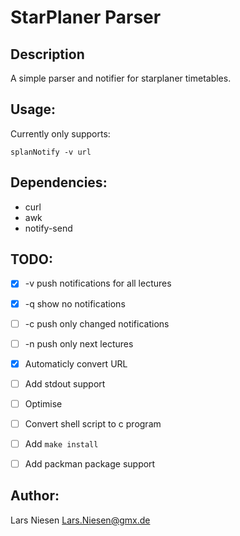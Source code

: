 StarPlaner Parser
=================


Description
-----------

A simple parser and notifier for starplaner timetables.


Usage:
------

Currently only supports:

```
splanNotify -v url
```

Dependencies:
-------------

 - curl
 - awk
 - notify-send


TODO:
-----

 - [X] -v push notifications for all lectures
 - [X] -q show no notifications
 - [ ] -c push only changed notifications
 - [ ] -n push only next lectures

 - [X] Automaticly convert URL
 - [ ] Add stdout support

 - [ ] Optimise
 - [ ] Convert shell script to c program
 - [ ] Add `make install`
 - [ ] Add packman package support



Author:
-------
Lars Niesen <Lars.Niesen@gmx.de>
